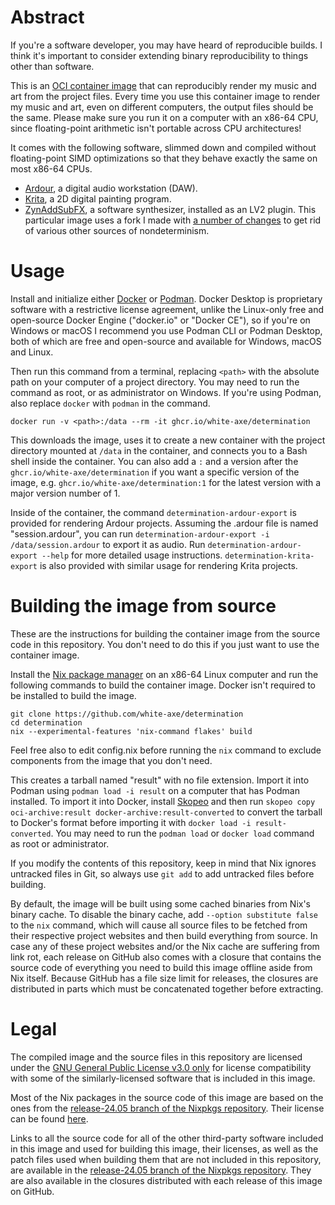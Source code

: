 # Abstract

If you're a software developer, you may have heard of reproducible builds. I think it's important to consider extending binary reproducibility to things other than software.

This is an [OCI container image](https://opencontainers.org) that can reproducibly render my music and art from the project files. Every time you use this container image to render my music and art, even on different computers, the output files should be the same. Please make sure you run it on a computer with an x86-64 CPU, since floating-point arithmetic isn't portable across CPU architectures!

It comes with the following software, slimmed down and compiled without floating-point SIMD optimizations so that they behave exactly the same on most x86-64 CPUs.

* [Ardour](https://ardour.org), a digital audio workstation (DAW).
* [Krita](https://krita.org/en/), a 2D digital painting program.
* [ZynAddSubFX](https://zynaddsubfx.sourceforge.net), a software synthesizer, installed as an LV2 plugin. This particular image uses a fork I made with [a number of changes](https://github.com/zynaddsubfx/zynaddsubfx/compare/3.0.6..white-axe:zynaddsubfx:3.0.6-determinism0) to get rid of various other sources of nondeterminism.

# Usage

Install and initialize either [Docker](https://www.docker.com) or [Podman](https://podman.io). Docker Desktop is proprietary software with a restrictive license agreement, unlike the Linux-only free and open-source Docker Engine ("docker.io" or "Docker CE"), so if you're on Windows or macOS I recommend you use Podman CLI or Podman Desktop, both of which are free and open-source and available for Windows, macOS and Linux.

Then run this command from a terminal, replacing `<path>` with the absolute path on your computer of a project directory. You may need to run the command as root, or as administrator on Windows. If you're using Podman, also replace `docker` with `podman` in the command.

```
docker run -v <path>:/data --rm -it ghcr.io/white-axe/determination
```

This downloads the image, uses it to create a new container with the project directory mounted at `/data` in the container, and connects you to a Bash shell inside the container. You can also add a `:` and a version after the `ghcr.io/white-axe/determination` if you want a specific version of the image, e.g. `ghcr.io/white-axe/determination:1` for the latest version with a major version number of 1.

Inside of the container, the command `determination-ardour-export` is provided for rendering Ardour projects. Assuming the .ardour file is named "session.ardour", you can run `determination-ardour-export -i /data/session.ardour` to export it as audio. Run `determination-ardour-export --help` for more detailed usage instructions. `determination-krita-export` is also provided with similar usage for rendering Krita projects.

# Building the image from source

These are the instructions for building the container image from the source code in this repository. You don't need to do this if you just want to use the container image.

Install the [Nix package manager](https://nixos.org) on an x86-64 Linux computer and run the following commands to build the container image. Docker isn't required to be installed to build the image.

```
git clone https://github.com/white-axe/determination
cd determination
nix --experimental-features 'nix-command flakes' build
```

Feel free also to edit config.nix before running the `nix` command to exclude components from the image that you don't need.

This creates a tarball named "result" with no file extension. Import it into Podman using `podman load -i result` on a computer that has Podman installed. To import it into Docker, install [Skopeo](https://github.com/containers/skopeo) and then run `skopeo copy oci-archive:result docker-archive:result-converted` to convert the tarball to Docker's format before importing it with `docker load -i result-converted`. You may need to run the `podman load` or `docker load` command as root or administrator.

If you modify the contents of this repository, keep in mind that Nix ignores untracked files in Git, so always use `git add` to add untracked files before building.

By default, the image will be built using some cached binaries from Nix's binary cache. To disable the binary cache, add `--option substitute false` to the `nix` command, which will cause all source files to be fetched from their respective project websites and then build everything from source. In case any of these project websites and/or the Nix cache are suffering from link rot, each release on GitHub also comes with a closure that contains the source code of everything you need to build this image offline aside from Nix itself. Because GitHub has a file size limit for releases, the closures are distributed in parts which must be concatenated together before extracting.

# Legal

The compiled image and the source files in this repository are licensed under the [GNU General Public License v3.0 only](https://www.gnu.org/licenses/gpl-3.0.en.html) for license compatibility with some of the similarly-licensed software that is included in this image.

Most of the Nix packages in the source code of this image are based on the ones from the [release-24.05 branch of the Nixpkgs repository](https://github.com/NixOS/nixpkgs/tree/release-24.05). Their license can be found [here](https://github.com/NixOS/nixpkgs/blob/release-24.05/COPYING).

Links to all the source code for all of the other third-party software included in this image and used for building this image, their licenses, as well as the patch files used when building them that are not included in this repository, are available in the [release-24.05 branch of the Nixpkgs repository](https://github.com/NixOS/nixpkgs/tree/release-24.05). They are also available in the closures distributed with each release of this image on GitHub.
